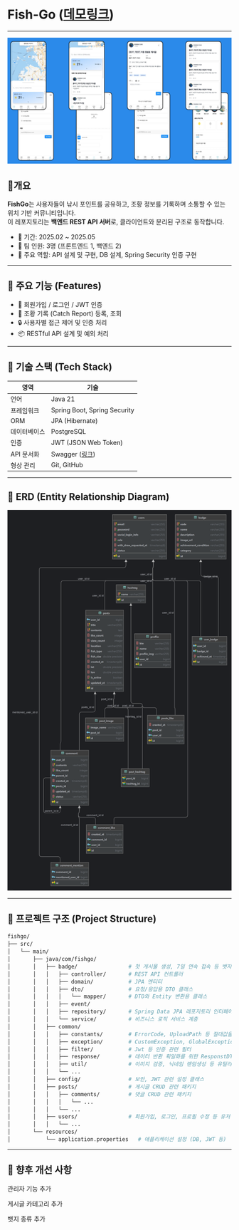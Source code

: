 # Fish-Go ([데모링크](http://211.217.160.129:3000 "fish-go"))

---
![애플리케이션 이미지](/readme/fish_go_screen_shot.png)

## 🧭개요
**FishGo**는 사용자들이 낚시 포인트를 공유하고, 조황 정보를 기록하며 소통할 수 있는 위치 기반 커뮤니티입니다.  
이 레포지토리는 **백엔드 REST API 서버**로, 클라이언트와 분리된 구조로 동작합니다.

- 📅 기간: 2025.02 ~ 2025.05
- 👥 팀 인원: 3명 (프론트엔드 1, 백엔드 2)
- 🧩 주요 역할: API 설계 및 구현, DB 설계, Spring Security 인증 구현

---

## 🧪 주요 기능 (Features)
- 🧑 회원가입 / 로그인 / JWT 인증
- 📝 조황 기록 (Catch Report) 등록, 조회
- 🔒 사용자별 접근 제어 및 인증 처리
- 📦 RESTful API 설계 및 예외 처리

---

## 🔧 기술 스택 (Tech Stack)
| 영역 | 기술                           |
|------|------------------------------|
| 언어 | Java 21                      |
| 프레임워크 | Spring Boot, Spring Security |
| ORM | JPA (Hibernate)              |
| 데이터베이스 | PostgreSQL                   |
| 인증 | JWT (JSON Web Token)         |
| API 문서화 | Swagger ([링크](http://211.217.160.129:7777/swagger-ui/index.html))             |
| 형상 관리 | Git, GitHub                  |

---

## 📃 ERD (Entity Relationship Diagram)
![ERD](/readme/erd.png)

---

## 📁 프로젝트 구조 (Project Structure)

```bash
fishgo/
├── src/
│   └── main/
│       ├── java/com/fishgo/
│       │   ├── badge/                # 첫 게시물 생성, 7일 연속 접속 등 뱃지 시스템 패키지
│       │   │   ├── controller/       # REST API 컨트롤러
│       │   │   ├── domain/           # JPA 엔티티
│       │   │   ├── dto/              # 요청/응답용 DTO 클래스
│       │   │   │   └── mapper/       # DTO와 Entity 변환용 클래스
│       │   │   ├── event/
│       │   │   ├── repository/       # Spring Data JPA 레포지토리 인터페이스
│       │   │   └── service/          # 비즈니스 로직 서비스 계층
│       │   ├── common/
│       │   │   ├── constants/        # ErrorCode, UploadPath 등 절대값을 가진 Enum
│       │   │   ├── exception/        # CustomException, GlobalExceptionHandler
│       │   │   ├── filter/           # Jwt 등 인증 관련 필터
│       │   │   ├── response/         # 데이터 반환 획일화를 위한 ResponstDTO
│       │   │   ├── util/             # 이미지 검증, 닉네임 랜덤생성 등 유틸리티 클래스
│       │   │   └── ...
│       │   ├── config/               # 보안, JWT 관련 설정 클래스
│       │   ├── posts/                # 게시글 CRUD 관련 패키지
│       │   │   ├── comments/         # 댓글 CRUD 관련 패키지
│       │   │   │   └── ...
│       │   │   └── ...
│       │   ├── users/                # 회원가입, 로그인, 프로필 수정 등 유저 관련 패키지
│       │   │   └── ...
│       └── resources/
│           └── application.properties   # 애플리케이션 설정 (DB, JWT 등)
```

---

## 🧱 향후 개선 사항

관리자 기능 추가

게시글 카테고리 추가

뱃지 종류 추가